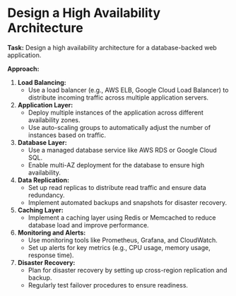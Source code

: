 # Design a High Availability Architecture

**Task:** Design a high availability architecture for a database-backed web application.

**Approach:**

1. **Load Balancing:**
    - Use a load balancer (e.g., AWS ELB, Google Cloud Load Balancer) to distribute incoming traffic across multiple application servers.
2. **Application Layer:**
    - Deploy multiple instances of the application across different availability zones.
    - Use auto-scaling groups to automatically adjust the number of instances based on traffic.
3. **Database Layer:**
    - Use a managed database service like AWS RDS or Google Cloud SQL.
    - Enable multi-AZ deployment for the database to ensure high availability.
4. **Data Replication:**
    - Set up read replicas to distribute read traffic and ensure data redundancy.
    - Implement automated backups and snapshots for disaster recovery.
5. **Caching Layer:**
    - Implement a caching layer using Redis or Memcached to reduce database load and improve performance.
6. **Monitoring and Alerts:**
    - Use monitoring tools like Prometheus, Grafana, and CloudWatch.
    - Set up alerts for key metrics (e.g., CPU usage, memory usage, response time).
7. **Disaster Recovery:**
    - Plan for disaster recovery by setting up cross-region replication and backup.
    - Regularly test failover procedures to ensure readiness.